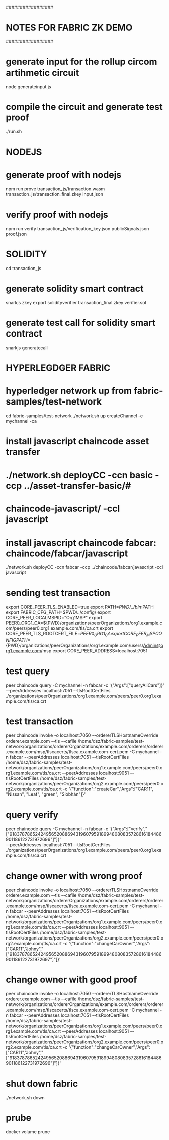 #################
# NOTES FOR FABRIC ZK DEMO
#################

# generate input for the rollup circom artihmetic circuit

node generateinput.js

# compile the circuit and generate test proof
./run.sh

# NODEJS
# generate proof with nodejs
npm run prove  transaction_js/transaction.wasm transaction_js/transaction_final.zkey input.json

# verify proof with nodejs
npm run verify transaction_js/verification_key.json publicSignals.json proof.json

# SOLIDITY
cd transaction_js

# generate solidity smart contract
snarkjs zkey export solidityverifier transaction_final.zkey verifier.sol

# generate test call for solidity smart contract
snarkjs generatecall

# HYPERLEGDGER FABRIC

# hyperledger network up from fabric-samples/test-network
cd fabric-samples/test-network
./network.sh up createChannel -c mychannel -ca

# install javascript chaincode asset transfer
# ./network.sh deployCC -ccn basic -ccp ../asset-transfer-basic/# 
# chaincode-javascript/ -ccl javascript

# install javascript chaincode fabcar: chaincode/fabcar/javascript
./network.sh deployCC -ccn fabcar -ccp ../chaincode/fabcar/javascript -ccl javascript


# sending test transaction

export CORE_PEER_TLS_ENABLED=true
export PATH=${PWD}/../bin:$PATH
export FABRIC_CFG_PATH=$PWD/../config/
export CORE_PEER_LOCALMSPID="Org1MSP"
export PEER0_ORG1_CA=${PWD}/organizations/peerOrganizations/org1.example.com/peers/peer0.org1.example.com/tls/ca.crt
export CORE_PEER_TLS_ROOTCERT_FILE=$PEER0_ORG1_CA
export CORE_PEER_MSPCONFIGPATH=${PWD}/organizations/peerOrganizations/org1.example.com/users/Admin@org1.example.com/msp
export CORE_PEER_ADDRESS=localhost:7051

# test query

peer chaincode query -C mychannel -n fabcar -c '{"Args":["queryAllCars"]}' \
--peerAddresses localhost:7051 --tlsRootCertFiles ./organizations/peerOrganizations/org1.example.com/peers/peer0.org1.example.com/tls/ca.crt 

# test transaction

peer chaincode invoke -o localhost:7050 --ordererTLSHostnameOverride orderer.example.com --tls --cafile /home/dsz/fabric-samples/test-network/organizations/ordererOrganizations/example.com/orderers/orderer.example.com/msp/tlscacerts/tlsca.example.com-cert.pem -C mychannel -n fabcar --peerAddresses localhost:7051 --tlsRootCertFiles /home/dsz/fabric-samples/test-network/organizations/peerOrganizations/org1.example.com/peers/peer0.org1.example.com/tls/ca.crt --peerAddresses localhost:9051 --tlsRootCertFiles /home/dsz/fabric-samples/test-network/organizations/peerOrganizations/org2.example.com/peers/peer0.org2.example.com/tls/ca.crt -c '{"function":"createCar","Args":["CAR11", "Nissan", "Leaf", "green", "Siobhán"]}'

# query verify

peer chaincode query -C mychannel -n fabcar -c '{"Args":["verify","[\"9183787865242495652088694319607959189948080835728616184486901186122731972696\"]"]}' \
--peerAddresses localhost:7051 --tlsRootCertFiles ./organizations/peerOrganizations/org1.example.com/peers/peer0.org1.example.com/tls/ca.crt 

# change owner with wrong proof

peer chaincode invoke -o localhost:7050 --ordererTLSHostnameOverride orderer.example.com --tls --cafile /home/dsz/fabric-samples/test-network/organizations/ordererOrganizations/example.com/orderers/orderer.example.com/msp/tlscacerts/tlsca.example.com-cert.pem -C mychannel -n fabcar --peerAddresses localhost:7051 --tlsRootCertFiles /home/dsz/fabric-samples/test-network/organizations/peerOrganizations/org1.example.com/peers/peer0.org1.example.com/tls/ca.crt --peerAddresses localhost:9051 --tlsRootCertFiles /home/dsz/fabric-samples/test-network/organizations/peerOrganizations/org2.example.com/peers/peer0.org2.example.com/tls/ca.crt -c '{"function":"changeCarOwner","Args":["CAR11","Johny","[\"9183787865242495652088694319607959189948080835728616184486901186122731972697\"]"]}'

# change owner with good proof

peer chaincode invoke -o localhost:7050 --ordererTLSHostnameOverride orderer.example.com --tls --cafile /home/dsz/fabric-samples/test-network/organizations/ordererOrganizations/example.com/orderers/orderer.example.com/msp/tlscacerts/tlsca.example.com-cert.pem -C mychannel -n fabcar --peerAddresses localhost:7051 --tlsRootCertFiles /home/dsz/fabric-samples/test-network/organizations/peerOrganizations/org1.example.com/peers/peer0.org1.example.com/tls/ca.crt --peerAddresses localhost:9051 --tlsRootCertFiles /home/dsz/fabric-samples/test-network/organizations/peerOrganizations/org2.example.com/peers/peer0.org2.example.com/tls/ca.crt -c '{"function":"changeCarOwner","Args":["CAR11","Johny","[\"9183787865242495652088694319607959189948080835728616184486901186122731972696\"]"]}'


# shut down fabric
./network.sh down

# prube
docker volume prune